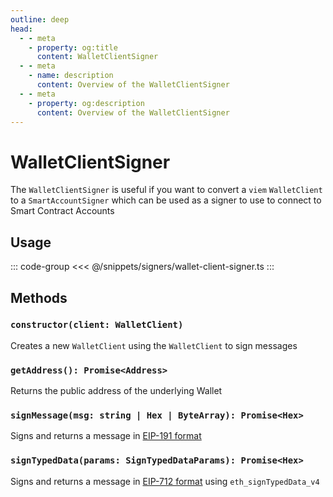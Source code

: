 ```yaml
---
outline: deep
head:
  - - meta
    - property: og:title
      content: WalletClientSigner
  - - meta
    - name: description
      content: Overview of the WalletClientSigner
  - - meta
    - property: og:description
      content: Overview of the WalletClientSigner
---
```


# WalletClientSigner

The `WalletClientSigner` is useful if you want to convert a `viem` `WalletClient` to a `SmartAccountSigner` which can be used as a signer to use to connect to Smart Contract Accounts

## Usage

::: code-group
<<< @/snippets/signers/wallet-client-signer.ts
:::

## Methods

### `constructor(client: WalletClient)`

Creates a new `WalletClient` using the `WalletClient` to sign messages

### `getAddress(): Promise<Address>`

Returns the public address of the underlying Wallet

### `signMessage(msg: string | Hex | ByteArray): Promise<Hex>`

Signs and returns a message in [EIP-191 format](https://eips.ethereum.org/EIPS/eip-191)

### `signTypedData(params: SignTypedDataParams): Promise<Hex>`

Signs and returns a message in [EIP-712 format](https://eips.ethereum.org/EIPS/eip-712) using `eth_signTypedData_v4`
